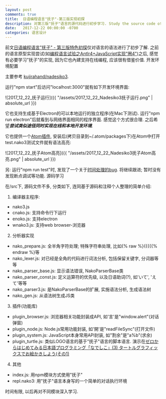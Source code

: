 ```yaml
---
layout: post
comments: true
title:  日语编程语言"抚子"-第三版实现初探
description: 对第三版"抚子"语言的源代码进行初步学习. Study the source code of the 3rd version of Japanese programming language Nadesiko.
date:   2017-12-22 00:00:00 -0700
categories: 语言设计
---
```


前文[日语编程语言"抚子" - 第三版特色初探](https://zhuanlan.zhihu.com/p/30800689)仅对语言的语法进行了初步了解. 之前的语言原型实现尝试(如[编程语言试验之Antlr4+JavaScript实现"圈4"](https://zhuanlan.zhihu.com/p/31644101))之后, 感觉有必要学习"抚子"的实现, 因为它也內建支持在线编程, 应该很有借鉴价值.
开发环境配置

主要参考 [kujirahand/nadesiko3](https://github.com/kujirahand/nadesiko3/blob/master/SETUP.md).

运行"npm start"后访问"localhost:3000"就有如下开发环境界面:

![2017_12_22_抚子运行]({{ "/assets/2017_12_22_Nadesiko3抚子运行.png" | absolute_url }})

它也支持生成基于Electron的可以本地运行的独立程序(在Mac下测试). 运行"npm run electron"后就看到与网络界面相同的程序界面. 感觉这个方式很合理. 之后希望***尝试类似途径同时实现在线和本地开发环境***.

它也提供一个[Atom插件](https://github.com/kujirahand/nadesiko3/tree/master/misc/atom-packages/language-nako3), 安装后(拷贝目录到~/.atom/packages下)在Atom中打开test.nako3测试文件就有语法高亮:

![2017_12_22_抚子Atom高亮]({{ "/assets/2017_12_22_Nadesiko3抚子Atom高亮.png" | absolute_url }})


另: 运行"npm run test"时, 发现了一个关于[时间处理的bug](https://github.com/kujirahand/nadesiko3/issues/233). 将继续跟进; 暂时没有发现断点调试等功能.
源码学习

在/src下, 源码文件不多, 分类如下, 连同基于源码和注释个人整理的简单介绍:

1. 编译器主程序:
  - nako3.js
  - cnako.js: 支持命令行下运行
  - enoko.js: 支持electron
  - wnako3.js: 支持web browser-浏览器
2. 分析器实现
  - nako_prepare.js: 全半角字符处理; 特殊字符串处理, 比如{% raw %}{{{{{% endraw %}等
  - nako_lexer.js: 对已经是全角的代码进行词法分析, 包括保留关键字, 分词器等等
  - nako_parser_base.js: 显示语法错误, NakoParserBase类
  - nako_parser_const.js: 定义运算符的优先级, 以及日语助词(?), 如'いて', 'えて'等等
  - nako_parser3.js: 是NakoParserBase的扩展, 实施语法分析, 生成语法树
  - nako_gen.js: 从语法树生成JS类
3. 插件(功能库)
  - plugin_browser.js: 浏览器相关功能封装成API, 如'言'是"window.alert"(对话弹窗)
  - plugin_node.js: Node.js常用功能封装, 如'開'是"readFileSync"(打开文件)
  - plugin_system.js: JavaScript本身常用API封装, 如"割余"是"a%b"(求余)
  - plugin_turtle.js: 类似LOGO语言的基于"抚子"语言的脚本语言. 演示在[ゼロからはじめてみる日本語プログラミング「なでしこ」(3) タートルグラフィックスでお絵かきしよう(その1)](https://news.mynavi.jp/article/nadeshiko-3/)
4. 其他
  - index.js: 用npm模块方式使用"抚子"
  - repl.nako3: 用"抚子"语言本身写的一个简单的对话执行环境

时间有限, 以后再对不同模块深入学习.